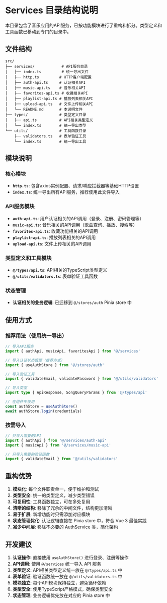 # Services 目录结构说明

本目录包含了音乐应用的API服务，已按功能模块进行了重构和拆分。类型定义和工具函数已移动到专门的目录中。

## 文件结构

```
src/
├── services/            # API服务目录
│   ├── index.ts         # 统一导出文件
│   ├── http.ts         # HTTP客户端配置
│   ├── auth-api.ts     # 认证相关API
│   ├── music-api.ts    # 音乐相关API
│   ├── favorites-api.ts # 收藏相关API
│   ├── playlist-api.ts # 播放列表相关API
│   ├── upload-api.ts   # 文件上传相关API
│   └── README.md       # 本说明文件
├── types/              # 类型定义目录
│   ├── api.ts          # API相关类型定义
│   └── index.ts        # 统一导出类型
└── utils/              # 工具函数目录
    ├── validators.ts   # 表单验证工具
    └── index.ts        # 统一导出工具
```

## 模块说明

### 核心模块

- **`http.ts`**: 包含axios实例配置、请求/响应拦截器等基础HTTP设置
- **`index.ts`**: 统一导出所有API服务，推荐使用此文件导入

### API服务模块

- **`auth-api.ts`**: 用户认证相关的API调用（登录、注册、密码管理等）
- **`music-api.ts`**: 音乐相关的API调用（歌曲查询、播放、搜索等）
- **`favorites-api.ts`**: 收藏功能相关的API调用
- **`playlist-api.ts`**: 播放列表相关的API调用
- **`upload-api.ts`**: 文件上传相关的API调用

### 类型定义和工具模块

- **`@/types/api.ts`**: API相关的TypeScript类型定义
- **`@/utils/validators.ts`**: 表单验证工具函数

### 状态管理

- **认证相关的业务逻辑**: 已迁移到 `@/stores/auth` Pinia store 中

## 使用方式

### 推荐用法（使用统一导出）

```typescript
// 导入API服务
import { authApi, musicApi, favoritesApi } from '@/services'

// 导入认证状态管理（推荐方式）
import { useAuthStore } from '@/stores/auth'

// 导入验证工具
import { validateEmail, validatePassword } from '@/utils/validators'

// 导入类型
import type { ApiResponse, SongQueryParams } from '@/types/api'

// 在组件中使用
const authStore = useAuthStore()
await authStore.login(credentials)
```

### 按需导入

```typescript
// 只导入需要的API
import { authApi } from '@/services/auth-api'
import { musicApi } from '@/services/music-api'

// 只导入需要的验证函数
import { validateEmail } from '@/utils/validators'
```

## 重构优势

1. **模块化**: 每个文件职责单一，便于维护和测试
2. **类型安全**: 统一的类型定义，减少类型错误
3. **可复用性**: 工具函数独立，可在多处复用
4. **清晰的结构**: 移除了冗余的中间文件，结构更加清晰
5. **易于扩展**: 新增功能时只需添加对应模块
6. **状态管理优化**: 认证逻辑直接在 Pinia store 中，符合 Vue 3 最佳实践
7. **减少中间层**: 移除不必要的 AuthService 类，简化架构

## 开发建议

1. **认证操作**: 直接使用 `useAuthStore()` 进行登录、注册等操作
2. **API调用**: 使用 `@/services` 统一导入 API 服务
3. **类型定义**: API相关类型定义统一放在 `@/types/api.ts` 中
4. **表单验证**: 验证函数统一放在 `@/utils/validators.ts` 中
5. **模块独立**: 每个API模块保持独立，避免循环依赖
6. **类型安全**: 使用TypeScript严格模式，确保类型安全
7. **状态管理**: 业务逻辑优先放在对应的 Pinia store 中
